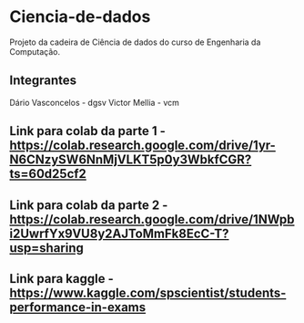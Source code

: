 # Ciencia-de-dados
Projeto da cadeira de Ciência de dados do curso de Engenharia da Computação.

## Integrantes
Dário Vasconcelos - dgsv
Victor Mellia - vcm

## Link para colab da parte 1  - https://colab.research.google.com/drive/1yr-N6CNzySW6NnMjVLKT5p0y3WbkfCGR?ts=60d25cf2
## Link para colab da parte 2 - https://colab.research.google.com/drive/1NWpbi2UwrfYx9VU8y2AJToMmFk8EcC-T?usp=sharing
## Link para kaggle - https://www.kaggle.com/spscientist/students-performance-in-exams
